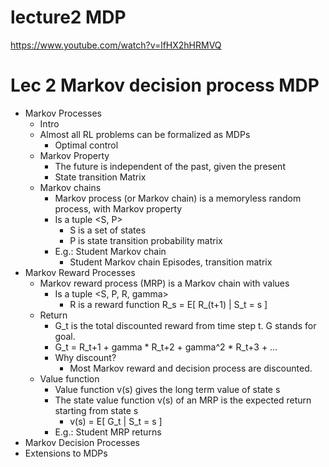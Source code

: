 # lecture2 MDP

https://www.youtube.com/watch?v=lfHX2hHRMVQ


# Lec 2 Markov decision process MDP

- Markov Processes
    - Intro
    - Almost all RL problems can be formalized as MDPs
        - Optimal control 
    - Markov Property
        - The future is independent of the past, given the present
        - State transition Matrix
    - Markov chains
        - Markov process (or Markov chain) is a memoryless random process, with Markov property
        - Is a tuple <S, P>
            - S is a set of states
            - P is state transition probability matrix
        - E.g.: Student Markov chain 
            - Student Markov chain Episodes, transition matrix
- Markov Reward Processes
    - Markov reward process (MRP) is a Markov chain with values
        - Is a tuple <S, P, R, gamma>
            - R is a reward function R_s = E[ R_(t+1) | S_t = s ] 
    - Return
        - G_t is the total discounted reward from time step t. G stands for goal.
        - G_t = R_t+1 + gamma * R_t+2 + gamma^2 * R_t+3 + …
        - Why discount?
            - Most Markov reward and decision process are discounted.
    - Value function
        - Value function v(s) gives the long term value of state s
        - The state value function v(s) of an MRP is the expected return starting from state s
            - v(s) = E[ G_t | S_t = s ]
        - E.g.: Student MRP returns
- Markov Decision Processes
- Extensions to MDPs

